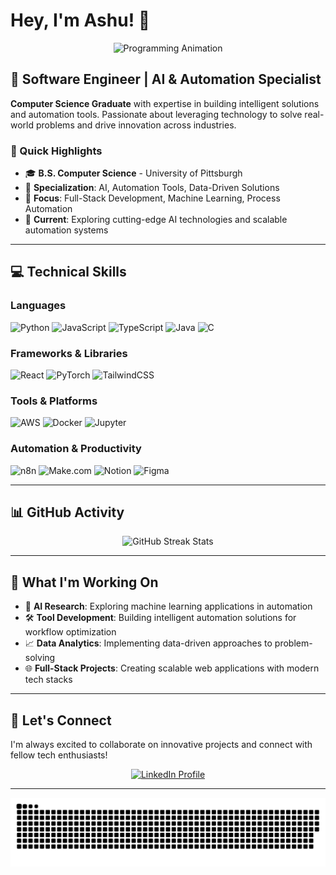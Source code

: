 # Hey, I'm Ashu! 👋

<div align="center">
  <img src="https://gist.githubusercontent.com/patevs/b007a0e98fb216438d4cbf559fac4166/raw/88f20c9d749d756be63f22b09f3c4ac570bc5101/programming.gif" alt="Programming Animation" width="300" height="auto" />
</div>

## 🚀 Software Engineer | AI & Automation Specialist

**Computer Science Graduate** with expertise in building intelligent solutions and automation tools. Passionate about leveraging technology to solve real-world problems and drive innovation across industries.

### 🎯 Quick Highlights
- 🎓 **B.S. Computer Science** - University of Pittsburgh
- 🤖 **Specialization**: AI, Automation Tools, Data-Driven Solutions  
- 💼 **Focus**: Full-Stack Development, Machine Learning, Process Automation
- 🌱 **Current**: Exploring cutting-edge AI technologies and scalable automation systems

---

## 💻 Technical Skills

### **Languages**
![Python](https://img.shields.io/badge/python-3670A0?style=for-the-badge&logo=python&logoColor=ffdd54)
![JavaScript](https://img.shields.io/badge/javascript-%23323330.svg?style=for-the-badge&logo=javascript&logoColor=%23F7DF1E)
![TypeScript](https://img.shields.io/badge/typescript-%23007ACC.svg?style=for-the-badge&logo=typescript&logoColor=white)
![Java](https://img.shields.io/badge/java-%23ED8B00.svg?style=for-the-badge&logo=openjdk&logoColor=white)
![C](https://img.shields.io/badge/c-%2300599C.svg?style=for-the-badge&logo=c&logoColor=white)

### **Frameworks & Libraries**
![React](https://img.shields.io/badge/react-%2320232a.svg?style=for-the-badge&logo=react&logoColor=%2361DAFB)
![PyTorch](https://img.shields.io/badge/pytorch-%23EE4C2C.svg?style=for-the-badge&logo=pytorch&logoColor=white)
![TailwindCSS](https://img.shields.io/badge/tailwindcss-%2338B2AC.svg?style=for-the-badge&logo=tailwind-css&logoColor=white)

### **Tools & Platforms**
![AWS](https://img.shields.io/badge/aws-%23FF9900.svg?style=for-the-badge&logo=amazon-aws&logoColor=white)
![Docker](https://img.shields.io/badge/docker-%232496ED.svg?style=for-the-badge&logo=docker&logoColor=white)
![Jupyter](https://img.shields.io/badge/jupyter-%23F37626.svg?style=for-the-badge&logo=jupyter&logoColor=white)

### **Automation & Productivity**
![n8n](https://img.shields.io/badge/n8n-%2300D4A0.svg?style=for-the-badge&logo=n8n&logoColor=white)
![Make.com](https://img.shields.io/badge/make.com-%23F25F1C.svg?style=for-the-badge&logo=make&logoColor=white)
![Notion](https://img.shields.io/badge/Notion-%23000000.svg?style=for-the-badge&logo=notion&logoColor=white)
![Figma](https://img.shields.io/badge/figma-%23F24E1E.svg?style=for-the-badge&logo=figma&logoColor=white)

---

## 📊 GitHub Activity

<div align="center">
  <img src="https://streak-stats.demolab.com?user=ashu-sangar&locale=en&mode=daily&theme=dark&hide_border=false&border_radius=5&order=3" height="220" alt="GitHub Streak Stats"  />
</div>

---

## 🎯 What I'm Working On

- 🔬 **AI Research**: Exploring machine learning applications in automation
- 🛠️ **Tool Development**: Building intelligent automation solutions for workflow optimization  
- 📈 **Data Analytics**: Implementing data-driven approaches to problem-solving
- 🌐 **Full-Stack Projects**: Creating scalable web applications with modern tech stacks

---

## 🤝 Let's Connect

I'm always excited to collaborate on innovative projects and connect with fellow tech enthusiasts!

<div align="center">
  <a href="https://www.linkedin.com/in/ashu-sangar" target="_blank">
    <img src="https://img.shields.io/static/v1?message=LinkedIn&logo=linkedin&label=&color=0077B5&logoColor=white&labelColor=&style=for-the-badge" height="50" alt="LinkedIn Profile" />
  </a>
</div>

---

<div align="center">
  <picture>
    <source media="(prefers-color-scheme: dark)" srcset="https://raw.githubusercontent.com/ashu-sangar/ashu-sangar/output/github-snake-dark.svg" />
    <source media="(prefers-color-scheme: light)" srcset="https://raw.githubusercontent.com/ashu-sangar/ashu-sangar/output/github-snake.svg" />
    <img alt="GitHub Contribution Snake" src="https://raw.githubusercontent.com/ashu-sangar/ashu-sangar/output/github-snake.svg" />
  </picture>
</div>
